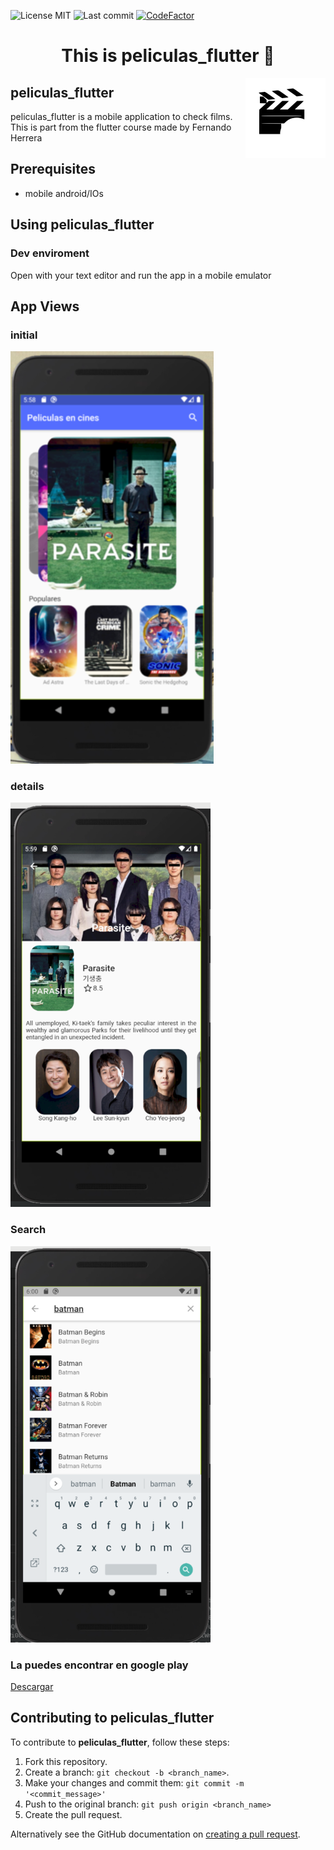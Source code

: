<!-- start project-info -->
<!--
project_title: peliculas_flutter
github_project: https://github.com/Radega1993/peliculas_flutter
license: MIT
icon: img/logo.svg
homepage: https://www.radega.com
license-badge: True
lastcommit-badge: True
codefactor-badge: True
--->

<!-- end project-info -->

<!-- start badges -->

![License MIT](https://img.shields.io/badge/MIT-license-green)
![Last commit](https://img.shields.io/github/last-commit/Radega1993/peliculas_flutter)
[![CodeFactor](https://www.codefactor.io/repository/github/radega1993/peliculas_flutter/badge)](https://www.codefactor.io/repository/github/radega1993/peliculas_flutter)
<!-- end badges -->

<!-- start description -->
<h1 align="center">This is <span id="project_title">peliculas_flutter</span> 👋</h1>
<p>
<a href="https://www.radega.com" id="homepage" rel="nofollow">
<img align="right" height="128" id="icon" src="imgrepo/logo.svg" width="128"/>
</a>
</p>
<h2>peliculas_flutter</h2>
<p><span id="project_title">peliculas_flutter</span> is a mobile application to check films.
This is part from the flutter course made by Fernando Herrera
</p>


<!-- end description -->

<!-- start prerequisites -->
## Prerequisites

- mobile android/IOs

<!-- end prerequisites -->

<!-- start using -->
## Using <span id="project_title">peliculas_flutter</span>

### Dev enviroment

Open with your text editor and run the app in a mobile emulator

<!-- end using -->


## App Views

### initial
![initial](imgrepo/initial.png)

### details
![details](imgrepo/details.png)

### Search
![search](imgrepo/search.png)


### La puedes encontrar en google play
[Descargar](https://play.google.com/store/apps/details?id=radega.peliculadb)

<!-- start contributing -->
## Contributing to <span id="project_title">peliculas_flutter</span>

To contribute to **<span id="project_title">peliculas_flutter</span>**, follow these steps:

1. Fork this repository.
2. Create a branch: `git checkout -b <branch_name>`.
3. Make your changes and commit them: `git commit -m '<commit_message>'`
4. Push to the original branch: `git push origin <branch_name>`
5. Create the pull request.

Alternatively see the GitHub documentation on [creating a pull request](https://help.github.com/en/github/collaborating-with-issues-and-pull-requests/creating-a-pull-request).

<!-- end contributing -->
